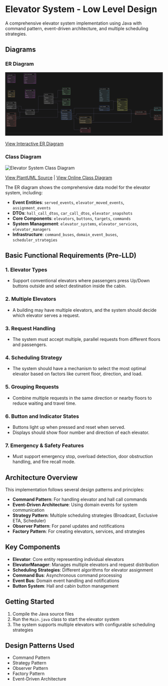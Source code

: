 # Elevator System - Low Level Design

A comprehensive elevator system implementation using Java with command pattern, event-driven architecture, and multiple scheduling strategies.

## Diagrams

### ER Diagram

![Elevator System Data Model](er-diagram.png)

[View Interactive ER Diagram](https://app.eraser.io/workspace/xD9jCdB8ZG5LSphhWETP)

### Class Diagram

![Elevator System Class Diagram](class-diagram.png)

[View PlantUML Source](class-diagram.puml) | [View Online Class Diagram](https://tinyurl.com/elevator-class-diagram)

The ER diagram shows the comprehensive data model for the elevator system, including:
- **Event Entities**: `served_events`, `elevator_moved_events`, `assignment_events`
- **DTOs**: `hall_call_dtos`, `car_call_dtos`, `elevator_snapshots`
- **Core Components**: `elevators`, `buttons`, `targets`, `commands`
- **System Management**: `elevator_systems`, `elevator_services`, `elevator_managers`
- **Infrastructure**: `command_buses`, `domain_event_buses`, `scheduler_strategies`

## Basic Functional Requirements (Pre-LLD)

### 1. Elevator Types
- Support conventional elevators where passengers press Up/Down buttons outside and select destination inside the cabin.

### 2. Multiple Elevators
- A building may have multiple elevators, and the system should decide which elevator serves a request.

### 3. Request Handling
- The system must accept multiple, parallel requests from different floors and passengers.

### 4. Scheduling Strategy
- The system should have a mechanism to select the most optimal elevator based on factors like current floor, direction, and load.

### 5. Grouping Requests
- Combine multiple requests in the same direction or nearby floors to reduce waiting and travel time.

### 6. Button and Indicator States
- Buttons light up when pressed and reset when served.
- Displays should show floor number and direction of each elevator.

### 7. Emergency & Safety Features
- Must support emergency stop, overload detection, door obstruction handling, and fire recall mode.

## Architecture Overview

This implementation follows several design patterns and principles:

- **Command Pattern**: For handling elevator and hall call commands
- **Event-Driven Architecture**: Using domain events for system communication
- **Strategy Pattern**: Multiple scheduling strategies (Broadcast, Exclusive ETA, Scheduler)
- **Observer Pattern**: For panel updates and notifications
- **Factory Pattern**: For creating elevators, services, and strategies

## Key Components

- **Elevator**: Core entity representing individual elevators
- **ElevatorManager**: Manages multiple elevators and request distribution
- **Scheduling Strategies**: Different algorithms for elevator assignment
- **Command Bus**: Asynchronous command processing
- **Event Bus**: Domain event handling and notifications
- **Button System**: Hall and cabin button management

## Getting Started

1. Compile the Java source files
2. Run the `Main.java` class to start the elevator system
3. The system supports multiple elevators with configurable scheduling strategies

## Design Patterns Used

- Command Pattern
- Strategy Pattern
- Observer Pattern
- Factory Pattern
- Event-Driven Architecture
